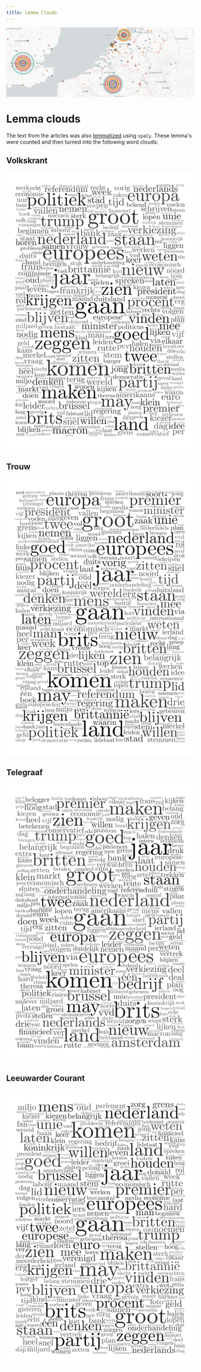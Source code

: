 ```yaml
---
title: Lemma Clouds
---
```


<img src="illustrations/banner.png"/>

# Lemma clouds
The text from the articles was also [lemmatized](https://spacy.io/api/lemmatizer) using `spaCy`. These lemma's were counted and then turned into the following word clouds: 

## Volkskrant
<img src="illustrations/wc_volkskrant.png"/>

## Trouw
<img src="illustrations/wc_trouw.png"/>

## Telegraaf
<img src="illustrations/wc_telegraaf.png"/>

## Leeuwarder Courant
<img src="illustrations/wc_leeuwarder_courant.png"/>
